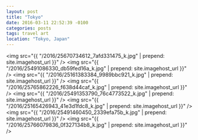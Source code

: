 ```yaml
---
layout: post
title: "Tokyo"
date: 2016-03-11 22:52:39 -0100
categories: posts
tags: travel art
location: "Tokyo, Japan"
---
```


<img src="{{ "/2016/25670734612_7afd331475_k.jpg" | prepend: site.imagehost_url }}" />
<img src="{{ "/2016/25491086330_db59fed16a_k.jpg" | prepend: site.imagehost_url }}" />
<img src="{{ "/2016/25161383384_9989bbc921_k.jpg" | prepend: site.imagehost_url }}" />
<img src="{{ "/2016/25765862226_f638d44caf_k.jpg" | prepend: site.imagehost_url }}" />
<img src="{{ "/2016/25491353790_76c4773522_k.jpg" | prepend: site.imagehost_url }}" />
<img src="{{ "/2016/25165426943_41e3d1fdc8_k.jpg" | prepend: site.imagehost_url }}" />
<img src="{{ "/2016/25491460450_2339efa75b_k.jpg" | prepend: site.imagehost_url }}" />
<img src="{{ "/2016/25766079836_0f327134b8_k.jpg" | prepend: site.imagehost_url }}" />
